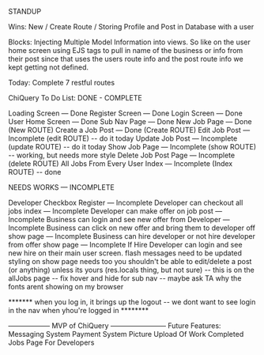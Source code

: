 STANDUP

Wins:
New / Create Route / Storing Profile and Post in Database with a user

Blocks:
Injecting Multiple Model Information into views. So like on the user home screen using EJS tags to pull in name of the business or info from their post since that uses the users route info and the post route info we kept getting not defined.

Today:
Complete 7 restful routes

ChiQuery To Do List:
DONE - COMPLETE

Loading Screen — Done
Register Screen — Done
Login Screen — Done
User Home Screen — Done
Sub Nav Page — Done
New Job Page — Done (New ROUTE)
Create a Job Post — Done (Create ROUTE)
Edit Job Post — Incomplete (edit ROUTE) -- do it today
Update Job Post — Incomplete (update ROUTE) -- do it today
Show Job Page — Incomplete (show ROUTE)  -- working, but needs more style
Delete Job Post Page — Incomplete (delete ROUTE)
All Jobs From Every User Index — Incomplete (Index ROUTE) -- done


NEEDS WORKS — INCOMPLETE

Developer Checkbox Register — Incomplete
Developer can checkout all jobs index — Incomplete
Developer can make offer on job post — Incomplete
Business can login and see new offer from Developer — Incomplete
Business can click on new offer and bring them to developer off show page — Incomplete
Business can hire developer or not hire developer from offer show page — Incomplete
If Hire Developer can login and see new hire on their main user screen.
flash messages need to be updated
styling on show page needs too
you shouldn't be able to edit/delete a post (or anything) unless its yours (res.locals thing, but not sure) -- this is on the allJobs page
-- fix hover and hide for sub nav
-- maybe ask TA why the fonts arent showing on my browser

*******  when you log in, it brings up the logout -- we dont want to see login in the nav when yhou're logged in ********




——————  MVP of ChiQuery ————————
Future Features:
Messaging System
Payment System
Picture Upload Of Work
Completed Jobs Page For Developers

